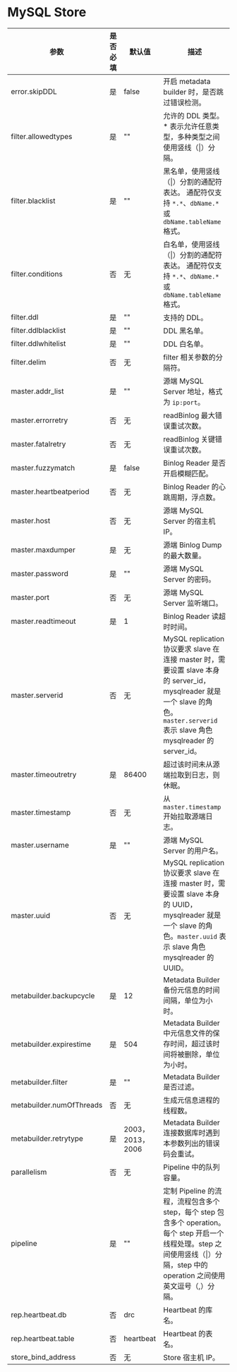 MySQL Store 
================================




|            参数            | 是否必填 |      默认值       |                                                                          描述                                                                          |
|--------------------------|------|----------------|------------------------------------------------------------------------------------------------------------------------------------------------------|
| error.skipDDL            | 是    | false          | 开启 metadata builder 时，是否跳过错误检测。                                                                                                                      |
| filter.allowedtypes      | 是    | ""             | 允许的 DDL 类型。\* 表示允许任意类型，多种类型之间使用竖线（\|）分隔。                                                                                                             |
| filter.blacklist         | 是    | ""             | 黑名单，使用竖线（\|）分割的通配符表达。 通配符仅支持 `*.*`、`dbName.*` 或 `dbName.tableName` 格式。                                                               |
| filter.conditions        | 否    | 无              |  白名单，使用竖线（\|）分割的通配符表达。 通配符仅支持 `*.*`、`dbName.*` 或 `dbName.tableName` 格式。                                              |
| filter.ddl               | 是    | ""             | 支持的 DDL。                                                                                                                                             |
| filter.ddlblacklist      | 是    | ""             | DDL 黑名单。                                                                                                                                             |
| filter.ddlwhitelist      | 是    | ""             | DDL 白名单。                                                                                                                                             |
| filter.delim             | 否    | 无              | filter 相关参数的分隔符。                                                                                                                                     |
| master.addr_list         | 是    | ""             | 源端 MySQL Server 地址，格式为 `ip:port`。                                                                                                                    |
| master.errorretry        | 否    | 无              | readBinlog 最大错误重试次数。                                                                                                                                 |
| master.fatalretry        | 否    | 无              | readBinlog 关键错误重试次数。                                                                                                                                 |
| master.fuzzymatch        | 是    | false          | Binlog Reader 是否开启模糊匹配。                                                                                                                              |
| master.heartbeatperiod   | 否    | 无              | Binlog Reader 的心跳周期，浮点数。                                                                                                                             |
| master.host              | 否    | 无              | 源端 MySQL Server 的宿主机 IP。                                                                                                                             |
| master.maxdumper         | 是    | 无              | 源端 Binlog Dump 的最大数量。                                                                                                                                |
| master.password          | 是    | ""             | 源端 MySQL Server 的密码。                                                                                                                                 |
| master.port              | 否    | 无              | 源端 MySQL Server 监听端口。                                                                                                                                |
| master.readtimeout       | 是    | 1              | Binlog Reader 读超时时间。                                                                                                                                 |
| master.serverid          | 否    | 无              | MySQL replication 协议要求 slave 在连接 master 时，需要设置 slave 本身的 server_id，mysqlreader 就是一个 slave 的角色。`master.serverid` 表示 slave 角色 mysqlreader 的 server_id。 |
| master.timeoutretry      | 是    | 86400          | 超过该时间未从源端拉取到日志，则休眠。                                                                                                                                  |
| master.timestamp         | 否    | 无              | 从 `master.timestamp` 开始拉取源端日志。                                                                                                                       |
| master.username          | 是    | ""             | 源端 MySQL Server 的用户名。                                                                                                                                |
| master.uuid              | 否    | 无              | MySQL replication 协议要求 slave 在连接 master 时，需要设置 slave 本身的 UUID，mysqlreader 就是一个 slave 的角色。`master.uuid` 表示 slave 角色 mysqlreader 的 UUID。               |
| metabuilder.backupcycle  | 是    | 12             | Metadata Builder 备份元信息的时间间隔，单位为小时。                                                                                                                   |
| metabuilder.expirestime  | 是    | 504            | Metadata Builder 中元信息文件的保存时间，超过该时间将被删除，单位为小时。                                                                                                        |
| metabuilder.filter       | 是    | ""             | Metadata Builder 是否过滤。                                                                                                                               |
| metabuilder.numOfThreads | 否    | 无              | 生成元信息进程的线程数。                                                                                                                                         |
| metabuilder.retrytype    | 是    | 2003，2013，2006 | Metadata Builder 连接数据库时遇到本参数列出的错误码会重试。                                                                                                               |
| parallelism              | 否    | 无              | Pipeline 中的队列容量。                                                                                                                                     |
| pipeline                 | 是    | ""             | 定制 Pipeline 的流程，流程包含多个 step，每个 step 包含多个 operation。每个 step 开启一个线程处理。step 之间使用竖线（\|）分隔，step 中的 operation 之间使用英文逗号（,）分隔。                               |
| rep.heartbeat.db         | 否    | drc            | Heartbeat 的库名。                                                                                                                                       |
| rep.heartbeat.table      | 否    | heartbeat      | Heartbeat 的表名。                                                                                                                                       |
| store_bind_address       | 否    | 无              | Store 宿主机 IP。                                                                                                                                        |



